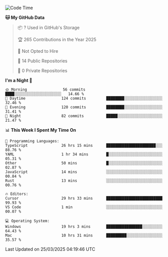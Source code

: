 <!--START_SECTION:waka-->
![Code Time](http://img.shields.io/badge/Code%20Time-6%2C815%20hrs%2038%20mins-blue)

**🐱 My GitHub Data** 

> 📦 ? Used in GitHub's Storage 
 > 
> 🏆 265 Contributions in the Year 2025
 > 
> 🚫 Not Opted to Hire
 > 
> 📜 14 Public Repositories 
 > 
> 🔑 0 Private Repositories 
 > 
**I'm a Night 🦉** 

```text
🌞 Morning                56 commits          ████░░░░░░░░░░░░░░░░░░░░░   14.66 % 
🌆 Daytime                124 commits         ████████░░░░░░░░░░░░░░░░░   32.46 % 
🌃 Evening                120 commits         ████████░░░░░░░░░░░░░░░░░   31.41 % 
🌙 Night                  82 commits          █████░░░░░░░░░░░░░░░░░░░░   21.47 % 
```


📊 **This Week I Spent My Time On** 

```text
💬 Programming Languages: 
TypeScript               26 hrs 15 mins      ██████████████████████░░░   88.76 % 
YAML                     1 hr 34 mins        █░░░░░░░░░░░░░░░░░░░░░░░░   05.31 % 
Other                    50 mins             █░░░░░░░░░░░░░░░░░░░░░░░░   02.87 % 
JavaScript               14 mins             ░░░░░░░░░░░░░░░░░░░░░░░░░   00.84 % 
Rust                     13 mins             ░░░░░░░░░░░░░░░░░░░░░░░░░   00.76 % 

🔥 Editors: 
Cursor                   29 hrs 33 mins      █████████████████████████   99.93 % 
VS Code                  1 min               ░░░░░░░░░░░░░░░░░░░░░░░░░   00.07 % 

💻 Operating System: 
Windows                  19 hrs 3 mins       ████████████████░░░░░░░░░   64.43 % 
Mac                      10 hrs 31 mins      █████████░░░░░░░░░░░░░░░░   35.57 % 
```


 Last Updated on 25/03/2025 04:19:46 UTC
<!--END_SECTION:waka-->

